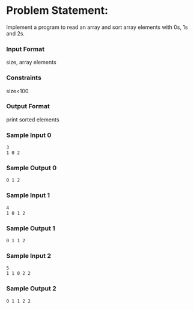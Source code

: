 # Problem Statement:

Implement a program to read an array and sort array elements with 0s, 1s and 2s.

### Input Format

size, array elements

### Constraints

size<100

### Output Format

print sorted elements

### Sample Input 0
```
3
1 0 2
```
### Sample Output 0
```
0 1 2
```
### Sample Input 1
```
4
1 0 1 2
```
### Sample Output 1
```
0 1 1 2
```
### Sample Input 2
```
5
1 1 0 2 2
```
### Sample Output 2
```
0 1 1 2 2
```
